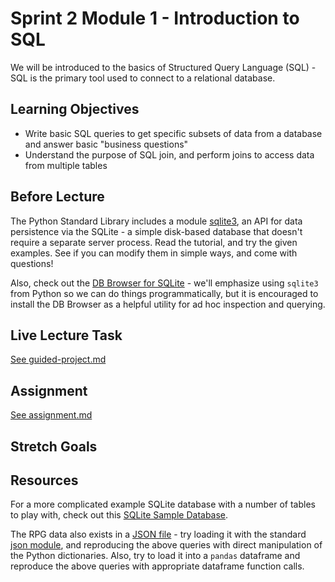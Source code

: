 # Sprint 2 Module 1 - Introduction to SQL

We will be introduced to the basics of Structured Query Language (SQL) - SQL is the primary tool used to connect to a relational database.

## Learning Objectives

- Write basic SQL queries to get specific subsets of data from a database and
  answer basic "business questions"
- Understand the purpose of SQL join, and perform joins to access data from
  multiple tables

## Before Lecture

The Python Standard Library includes a module
[sqlite3](https://docs.python.org/3/library/sqlite3.html), an API for data
persistence via the SQLite - a simple disk-based database that doesn't require a
separate server process. Read the tutorial, and try the given examples. See if
you can modify them in simple ways, and come with questions!

Also, check out the [DB Browser for SQLite](https://sqlitebrowser.org) - we'll
emphasize using `sqlite3` from Python so we can do things programmatically, but
it is encouraged to install the DB Browser as a helpful utility for ad hoc
inspection and querying.

## Live Lecture Task

[See guided-project.md](https://github.com/BloomInstituteOfTechnology/DS-Unit-3-Sprint-2-SQL-and-Databases/blob/master/module1-introduction-to-sql/guided-project.md)

## Assignment

[See assignment.md](https://github.com/BloomInstituteOfTechnology/DS-Unit-3-Sprint-2-SQL-and-Databases/blob/master/module1-introduction-to-sql/assignment.md)

## Stretch Goals

## Resources

For a more complicated example SQLite database with a number of tables to play
with, check out this [SQLite Sample
Database](https://www.sqlitetutorial.net/sqlite-sample-database/).

The RPG data also exists in a [JSON
file](https://github.com/BloomInstituteOfTechnology/Django-RPG/blob/master/testdata.json) -
try loading it with the standard [json
module](https://docs.python.org/3.5/library/json.html), and reproducing the
above queries with direct manipulation of the Python dictionaries. Also, try to
load it into a `pandas` dataframe and reproduce the above queries with
appropriate dataframe function calls.
